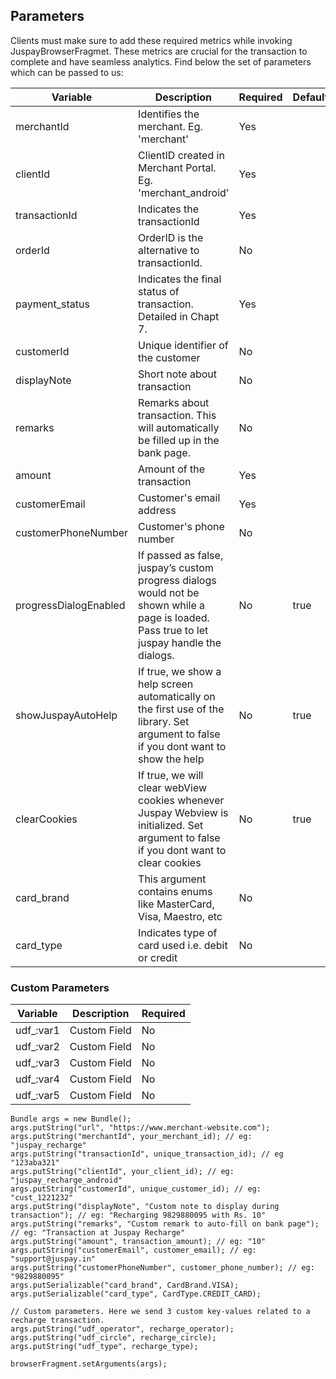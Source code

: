 ## Parameters

Clients must make sure to add these required metrics while invoking JuspayBrowserFragmet. These metrics are crucial for the transaction to complete and have seamless analytics. Find below the set of parameters which can be passed to us:

|  Variable             | Description                                                                                                                                 | Required |Default|
| --------------------- | ------------------------------------------------------------------------------------------------------------------------------------------- | -------- |-------|
| merchantId            | Identifies the merchant. Eg. 'merchant'                           | Yes      |       |
| clientId              | ClientID created in Merchant Portal. Eg. 'merchant_android'     | Yes      |       |
| transactionId         | Indicates the transactionId                                                                                                                 | Yes      |       |
| orderId               | OrderID is the alternative to transactionId.                                          | No       |       |
| payment_status       | Indicates the final status of transaction. Detailed in Chapt 7.     | Yes      |       |
| customerId            | Unique identifier of the customer                                                                                                           | No       |       |
| displayNote           | Short note about transaction                                                                                                                | No       |       |
| remarks               | Remarks about transaction. This will automatically be filled up in the bank page.                                                           | No       |       |
| amount                | Amount of the transaction                                                                                                                   | Yes       |       |
| customerEmail         | Customer's email address                                                                                                                    | Yes       |       |
| customerPhoneNumber   | Customer's phone number                                                                                                                     | No       |       |
| progressDialogEnabled | If passed as false, juspay’s custom progress dialogs would not be shown while a page is loaded. Pass true to let juspay handle the dialogs. | No       |true   |
| showJuspayAutoHelp    | If true, we show a help screen automatically on the first use of the library. Set argument to false if you dont want to show the help       | No       |true   |
| clearCookies          | If true, we will clear webView cookies whenever Juspay Webview is initialized. Set argument to false if you dont want to clear cookies      | No       |true   |
| card_brand            | This argument contains enums like MasterCard, Visa, Maestro, etc                                                                            | No       |       |
| card_type             | Indicates type of card used i.e. debit or credit                                                                                            | No       |       |

### Custom Parameters

|  Variable  | Description                  | Required |
| ---------- | ---------------------------- | -------- |
| udf_:var1  | Custom Field                 | No       |
| udf_:var2  | Custom Field                 | No       |
| udf_:var3  | Custom Field                 | No       |
| udf_:var4  | Custom Field                 | No       |
| udf_:var5  | Custom Field                 | No       |

```
Bundle args = new Bundle();
args.putString("url", "https://www.merchant-website.com");
args.putString("merchantId", your_merchant_id); // eg: "juspay_recharge"
args.putString("transactionId", unique_transaction_id); // eg "123aba321"
args.putString("clientId", your_client_id); // eg: "juspay_recharge_android"
args.putString("customerId", unique_customer_id); // eg: "cust_1221232"
args.putString("displayNote", "Custom note to display during transaction"); // eg: "Recharging 9829880095 with Rs. 10"
args.putString("remarks", "Custom remark to auto-fill on bank page"); // eg: "Transaction at Juspay Recharge"
args.putString("amount", transaction_amount); // eg: "10"
args.putString("customerEmail", customer_email); // eg: "support@juspay.in"
args.putString("customerPhoneNumber", customer_phone_number); // eg: "9829880095"
args.putSerializable("card_brand", CardBrand.VISA);
args.putSerializable("card_type", CardType.CREDIT_CARD);

// Custom parameters. Here we send 3 custom key-values related to a recharge transaction.
args.putString("udf_operator", recharge_operator);
args.putString("udf_circle", recharge_circle);
args.putString("udf_type", recharge_type);

browserFragment.setArguments(args);
```
